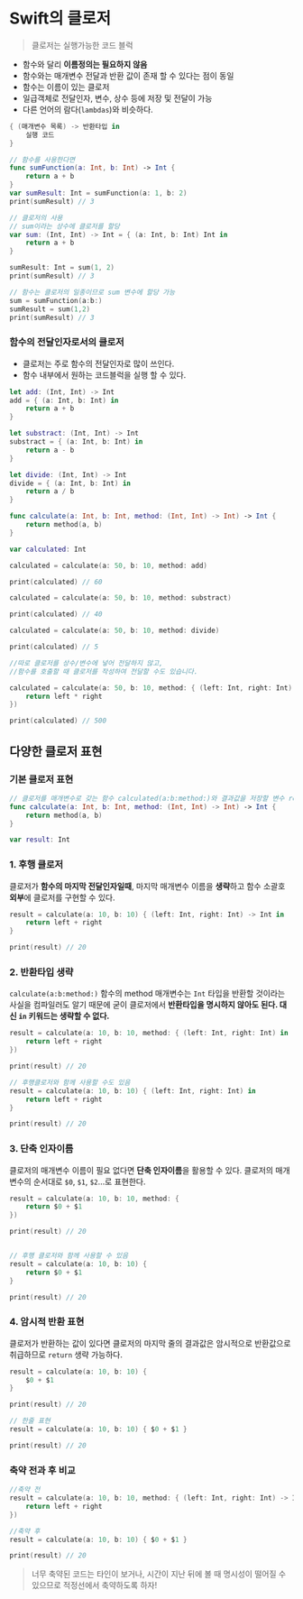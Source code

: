 # Swift의 클로저

> 클로저는 실행가능한 코드 블럭

- 함수와 달리 **이름정의는 필요하지 않음**
- 함수와는 매개변수 전달과 반환 값이 존재 할 수 있다는 점이 동일
- 함수는 이름이 있는 클로저
- 일급객체로 전달인자, 변수, 상수 등에 저장 및 전달이 가능
- 다른 언어의 람다(`lambdas`)와 비슷하다.

```swift
{ (매개변수 목록) -> 반환타입 in
    실행 코드
}
```
```swift
// 함수를 사용한다면
func sumFunction(a: Int, b: Int) -> Int {
	return a + b
}
var sumResult: Int = sumFunction(a: 1, b: 2)
print(sumResult) // 3

// 클로저의 사용
// sum이라는 상수에 클로저를 할당
var sum: (Int, Int) -> Int = { (a: Int, b: Int) Int in
    return a + b
}

sumResult: Int = sum(1, 2)
print(sumResult) // 3

// 함수는 클로저의 일종이므로 sum 변수에 할당 가능
sum = sumFunction(a:b:)
sumResult = sum(1,2)
print(sumResult) // 3
```
### 함수의 전달인자로서의 클로저

- 클로저는 주로 함수의 전달인자로 많이 쓰인다.
- 함수 내부에서 원하는 코드블럭을 실행 할 수 있다.

```swift
let add: (Int, Int) -> Int
add = { (a: Int, b: Int) in
    return a + b
}

let substract: (Int, Int) -> Int
substract = { (a: Int, b: Int) in
    return a - b
}

let divide: (Int, Int) -> Int
divide = { (a: Int, b: Int) in
    return a / b
}

func calculate(a: Int, b: Int, method: (Int, Int) -> Int) -> Int {
    return method(a, b)
}

var calculated: Int

calculated = calculate(a: 50, b: 10, method: add)

print(calculated) // 60

calculated = calculate(a: 50, b: 10, method: substract)

print(calculated) // 40

calculated = calculate(a: 50, b: 10, method: divide)

print(calculated) // 5

//따로 클로저를 상수/변수에 넣어 전달하지 않고, 
//함수를 호출할 때 클로저를 작성하여 전달할 수도 있습니다.

calculated = calculate(a: 50, b: 10, method: { (left: Int, right: Int) -> Int in
    return left * right
})

print(calculated) // 500
```

## 다양한 클로저 표현

### 기본 클로저 표현

```swift
// 클로저를 매개변수로 갖는 함수 calculated(a:b:method:)와 결과값을 저장할 변수 result 선언
func calculate(a: Int, b: Int, method: (Int, Int) -> Int) -> Int {
    return method(a, b)
}

var result: Int
```

### 1. 후행 클로저

클로저가 **함수의 마지막 전달인자일때**, 마지막 매개변수 이름을 **생략**하고 함수 소괄호 **외부**에 클로저를 구현할 수 있다.

```swift
result = calculate(a: 10, b: 10) { (left: Int, right: Int) -> Int in
    return left + right
}

print(result) // 20
```

### 2. 반환타입 생략

`calculate(a:b:method:)` 함수의 method 매개변수는 `Int` 타입을 반환할 것이라는 사실을 컴파일러도 알기 때문에 
굳이 클로저에서 **반환타입을 명시하지 않아도 된다. 대신 `in` 키워드는 생략할 수 없다.**

```swift
result = calculate(a: 10, b: 10, method: { (left: Int, right: Int) in
    return left + right
})

print(result) // 20

// 후행클로저와 함께 사용할 수도 있음
result = calculate(a: 10, b: 10) { (left: Int, right: Int) in
    return left + right
}

print(result) // 20
```

### 3. 단축 인자이름

클로저의 매개변수 이름이 필요 없다면 **단축 인자이름**을 활용할 수 있다. 클로저의 매개변수의 순서대로 `$0`, `$1`, `$2`...로 표현한다.

```swift
result = calculate(a: 10, b: 10, method: {
    return $0 + $1
})

print(result) // 20


// 후행 클로저와 함께 사용할 수 있음
result = calculate(a: 10, b: 10) {
    return $0 + $1
}

print(result) // 20
```

### 4. 암시적 반환 표현

클로저가 반환하는 값이 있다면 클로저의 마지막 줄의 결과값은 암시적으로 반환값으로 취급하므로 `return` 생략 가능하다.

```swift
result = calculate(a: 10, b: 10) {
    $0 + $1
}

print(result) // 20

// 한줄 표현
result = calculate(a: 10, b: 10) { $0 + $1 }

print(result) // 20
```

### 축약 전과 후 비교

```swift
//축약 전
result = calculate(a: 10, b: 10, method: { (left: Int, right: Int) -> Int in
    return left + right
})

//축약 후
result = calculate(a: 10, b: 10) { $0 + $1 }

print(result) // 20
```

> 너무 축약된 코드는 타인이 보거나, 시간이 지난 뒤에 볼 때 명시성이 떨어질 수 있으므로 적정선에서 축약하도록 하자!